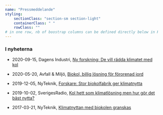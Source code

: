 ```yaml
---
name: "Pressmeddelande"
styling:
    sectionClass: "section-sm section-light"
    containerClass: " "
    rowClass: ""
# in one row, nb of boostrap columns can be defined directly below in HTML
---
```


<div class="col-md-8">

### **I nyheterna**

<!-- * 202x-xx-xx, Media, [title](url)  -->

  
* 2020-09-15, Dagens Industri, [Ny forskning: De vill rädda klimatet med kol](https://www.di.se/hallbart-naringsliv/ny-forskning-de-vill-radda-klimatet-med-kol/)

* 2020-05-20, Avfall & Miljö, [Biokol, billig lösning för förorenad jord](http://ebooks.exakta.se/avfall_sverige/2020/2005/20/)

* 2019-12-05, NyTeknik, [Forskare: Stor biokolfabrik ger klimatnytta](https://www.nyteknik.se/premium/forskare-stor-biokolfabrik-ger-klimatnytta-6980636)

* 2019-10-02, SverigesRadio, [Kol hett som klimatlösning men hur gör det bäst nytta?](https://sverigesradio.se/avsnitt/1366018)

* 2017-03-21, NyTeknik, [Klimatnyttan med biokolen granskas](https://www.nyteknik.se/energi/klimatnyttan-med-biokolen-granskas-6832218)


</div>